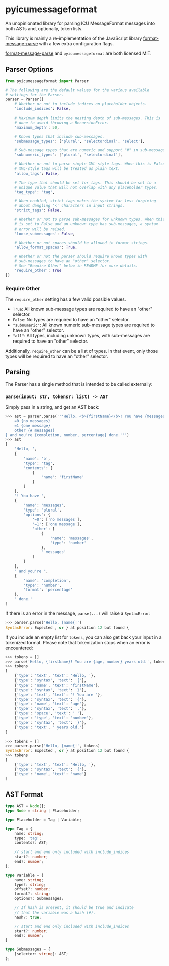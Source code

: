 # pyicumessageformat

An unopinionated library for parsing ICU MessageFormat messages into both
ASTs and, optionally, token lists.

This library is mainly a re-implementation of the JavaScript library
[format-message-parse](https://www.npmjs.com/package/format-message-parse)
with a few extra configuration flags.

[format-message-parse](https://www.npmjs.com/package/format-message-parse)
and `pyicumessageformat` are both licensed MIT.


## Parser Options

```python
from pyicumessageformat import Parser

# The following are the default values for the various available
# settings for the Parser.
parser = Parser({
    # Whether or not to include indices on placeholder objects.
    'include_indices': False,

    # Maximum depth limits the nesting depth of sub-messages. This is
    # done to avoid throwing a RecursionError.
    'maximum_depth': 50,

    # Known types that include sub-messages.
    'submessage_types': ['plural', 'selectordinal', 'select'],

    # Sub-message types that are numeric and support "#" in sub-messages.
    'subnumeric_types': ['plural', 'selectordinal'],

    # Whether or not to parse simple XML-style tags. When this is False,
    # XML-style tags will be treated as plain text.
    'allow_tags': False,

    # The type that should be set for tags. This should be set to a
    # unique value that will not overlap with any placeholder types.
    'tag_type': 'tag',

    # When enabled, strict tags makes the system far less forgiving
    # about dangling '<' characters in input strings.
    'strict_tags': False,

    # Whether or not to parse sub-messages for unknown types. When this
    # is set to False and an unknown type has sub-messages, a syntax
    # error will be raised.
    'loose_submessages': False,

    # Whether or not spaces should be allowed in format strings.
    'allow_format_spaces': True,

    # Whether or not the parser should require known types with
    # sub-messages to have an "other" selector.
    # See "Require Other" below in README for more details.
    'require_other': True
})
```

### Require Other

The `require_other` setting has a few valid possible values.

* `True`: All known sub-message types are required to have an "other"
    selector.
* `False`: No types are required to have an "other" selector.
* `"subnumeric"`: All known numeric sub-message types are required to have an
    "other" selector.
* `"all"`: All types, including unknown types, with sub-messages are required
    to have an "other" selector.

Additionally, `require_other` can be a list of types. In that event, only those
types will be required to have an "other" selector.


## Parsing

The Parser has a single method that is intended to be called externally:

### `parse(input: str, tokens?: list) -> AST`

Simply pass in a string, and get an AST back:

```python
>>> ast = parser.parse('''Hello, <b>{firstName}</b>! You have {messages, plural,
    =0 {no messages}
    =1 {one message}
    other {# messages}
} and you're {completion, number, percentage} done.''')
>>> ast
[
    'Hello, ',
    {
        'name': 'b',
        'type': 'tag',
        'contents': [
            {
                'name': 'firstName'
            }
        ]
    },
    '! You have ',
    {
        'name': 'messages',
        'type': 'plural',
        'options': {
            '=0': ['no messages'],
            '=1': ['one message'],
            'other': [
                {
                    'name': 'messages',
                    'type': 'number'
                },
                ' messages'
            ]
        }
    },
    " and you're ",
    {
        'name': 'completion',
        'type': 'number',
        'format': 'percentage'
    },
    ' done.'
]
```

If there is an error in the message, `parse(...)` will raise a
`SyntaxError`:

```python
>>> parser.parse('Hello, {name{!')
SyntaxError: Expected , or } at position 12 but found {
```

If you include an empty list for `tokens`, you can also get back your
input in a tokenized format. Please note that tokenization stops
when an error is encountered:

```python
>>> tokens = []
>>> parse('Hello, {firstName}! You are {age, number} years old.', tokens)
>>> tokens
[
    {'type': 'text', 'text': 'Hello, '},
    {'type': 'syntax', 'text': '{'},
    {'type': 'name', 'text': 'firstName'},
    {'type': 'syntax', 'text': '}'},
    {'type': 'text', 'text': '! You are '},
    {'type': 'syntax', 'text': '{'},
    {'type': 'name', 'text': 'age'},
    {'type': 'syntax', 'text': ','},
    {'type': 'space', 'text': ' '},
    {'type': 'type', 'text': 'number'},
    {'type': 'syntax', 'text': '}'},
    {'type': 'text', ' years old.'}
]

>>> tokens = []
>>> parser.parse('Hello, {name{!', tokens)
SyntaxError: Expected , or } at position 12 but found {
>>> tokens
[
    {'type': 'text', 'text': 'Hello, '},
    {'type': 'syntax', 'text': '{'},
    {'type': 'name', 'text': 'name'}
]
```

## AST Format

```typescript
type AST = Node[];
type Node = string | Placeholder;

type Placeholder = Tag | Variable;

type Tag = {
    name: string;
    type: 'tag';
    contents?: AST;

    // start and end only included with include_indices
    start?: number;
    end?: number;
};

type Variable = {
    name: string;
    type?: string;
    offset?: number;
    format?: string;
    options?: Submessages;

    // If hash is present, it should be true and indicate
    // that the variable was a hash (#).
    hash?: true;

    // start and end only included with include_indices
    start?: number;
    end?: number;
}

type Submessages = {
    [selector: string]: AST;
};
```
